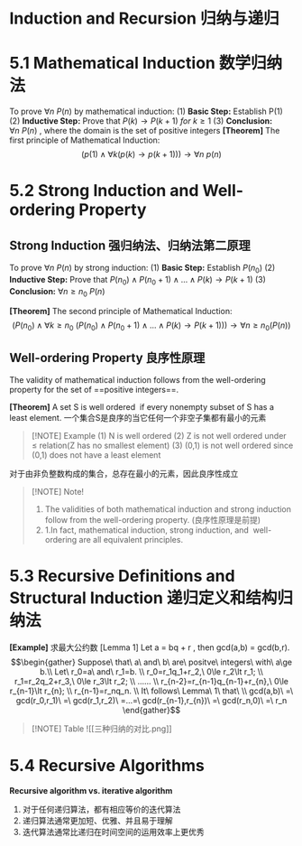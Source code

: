 # Induction and Recursion 归纳与递归
# 5.1 Mathematical Induction 数学归纳法
To prove  $\forall n\ P(n)$ by mathematical induction:
	(1) **Basic Step:** Establish P(1)
	(2) **Inductive Step:** Prove that $P(k)\to P(k+1)\ for\ k\ge 1$
	(3) **Conclusion:** $\forall n\ P(n)$ , where the domain is the set of positive integers
**[Theorem]** The first principle of Mathematical Induction:
$$
(p(1)\land \forall k(p(k)\to p(k+1)))\to \forall n\ p(n)
$$
# 5.2 Strong Induction and Well-ordering Property
## Strong Induction 强归纳法、归纳法第二原理
To prove  $\forall n\ P(n)$ by strong induction:
	(1) **Basic Step:** Establish $P(n_0)$
	(2) **Inductive Step:** Prove that $P(n_0)\land P(n_0+1)\land ... \land P(k)\to P(k+1)$
	(3) **Conclusion:** $\forall n\ge n_0\ P(n)$ 

**[Theorem]** The second principle of Mathematical Induction:
$$
(P(n_0)\land \forall k\ge n_0\ (P(n_0)\land P(n_0+1)\land ... \land P(k)\to P(k+1)))\to \forall n\ge n_0 (P(n))
$$


## Well-ordering Property 良序性原理
The validity of mathematical induction follows from the well-ordering property for the set of ==positive integers==.

**[Theorem]** A set S is well ordered  if every nonempty subset of S has a least element.
一个集合S是良序的当它任何一个非空子集都有最小的元素

>[!NOTE] Example
>(1) N is well ordered
>(2) Z is not well ordered under $\le$ relation(Z has no smallest element)
>(3) (0,1) is not well ordered since (0,1) does not have a least element

对于由非负整数构成的集合，总存在最小的元素，因此良序性成立

> [!NOTE] Note!
> 1. The validities of both mathematical induction and strong induction follow from the well-ordering property. (良序性原理是前提)
> 2. 1.In fact, mathematical induction, strong induction, and  well-ordering are all equivalent principles.

# 5.3 Recursive Definitions and Structural Induction 递归定义和结构归纳法

**[Example]** 求最大公约数
	[Lemma 1] Let a = bq + r , then gcd(a,b) = gcd(b,r).
	$$\begin{gather}
	Suppose\ that\ a\ and\ b\ are\ positve\ integers\ with\ a\ge b.\\
	Let\ r_0=a\ and\ r_1=b.
	\\ r_0=r_1q_1+r_2,\ 0\le r_2\lt r_1;
	\\ r_1=r_2q_2+r_3,\ 0\le r_3\lt r_2;
	\\ ......
	\\ r_{n-2}=r_{n-1}q_{n-1}+r_{n},\ 0\le r_{n-1}\lt r_{n};
	\\ r_{n-1}=r_nq_n.
	\\ It\ follows\ Lemma\ 1\ that\ \\
	gcd(a,b)\ =\ gcd(r_0,r_1)\ =\ gcd(r_1,r_2)\ =...=\ gcd(r_{n-1},r_{n})\ =\ gcd(r_n,0)\ =\ r_n  
\end{gather}$$


> [!NOTE] Table
> ![[三种归纳的对比.png]]


# 5.4 Recursive Algorithms

**Recursive algorithm vs. iterative algorithm**
1. 对于任何递归算法，都有相应等价的迭代算法
2. 递归算法通常更加短、优雅、并且易于理解
3. 迭代算法通常比递归在时间空间的运用效率上更优秀

